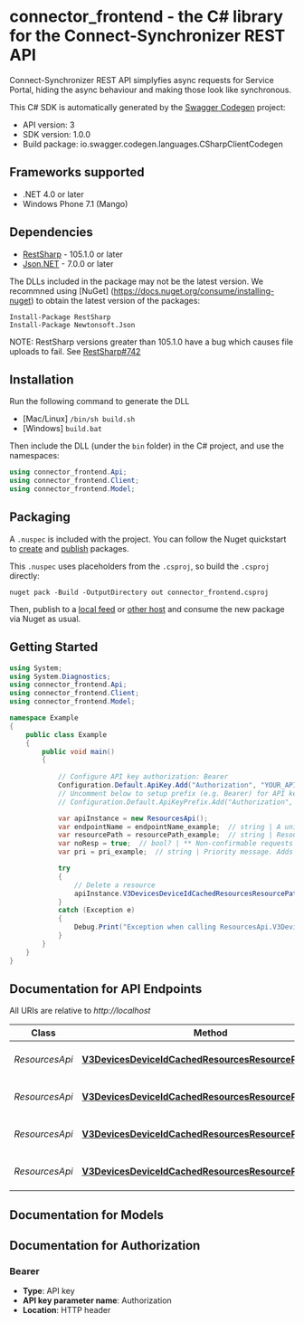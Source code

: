# connector_frontend - the C# library for the Connect-Synchronizer REST API

Connect-Synchronizer REST API simplyfies async requests for Service Portal, hiding the async behaviour and making those look like synchronous. 

This C# SDK is automatically generated by the [Swagger Codegen](https://github.com/swagger-api/swagger-codegen) project:

- API version: 3
- SDK version: 1.0.0
- Build package: io.swagger.codegen.languages.CSharpClientCodegen

<a name="frameworks-supported"></a>
## Frameworks supported
- .NET 4.0 or later
- Windows Phone 7.1 (Mango)

<a name="dependencies"></a>
## Dependencies
- [RestSharp](https://www.nuget.org/packages/RestSharp) - 105.1.0 or later
- [Json.NET](https://www.nuget.org/packages/Newtonsoft.Json/) - 7.0.0 or later

The DLLs included in the package may not be the latest version. We recommned using [NuGet] (https://docs.nuget.org/consume/installing-nuget) to obtain the latest version of the packages:
```
Install-Package RestSharp
Install-Package Newtonsoft.Json
```

NOTE: RestSharp versions greater than 105.1.0 have a bug which causes file uploads to fail. See [RestSharp#742](https://github.com/restsharp/RestSharp/issues/742)

<a name="installation"></a>
## Installation
Run the following command to generate the DLL
- [Mac/Linux] `/bin/sh build.sh`
- [Windows] `build.bat`

Then include the DLL (under the `bin` folder) in the C# project, and use the namespaces:
```csharp
using connector_frontend.Api;
using connector_frontend.Client;
using connector_frontend.Model;
```

<a name="packaging"></a>
## Packaging

A `.nuspec` is included with the project. You can follow the Nuget quickstart to [create](https://docs.microsoft.com/en-us/nuget/quickstart/create-and-publish-a-package#create-the-package) and [publish](https://docs.microsoft.com/en-us/nuget/quickstart/create-and-publish-a-package#publish-the-package) packages.

This `.nuspec` uses placeholders from the `.csproj`, so build the `.csproj` directly:

```
nuget pack -Build -OutputDirectory out connector_frontend.csproj
```

Then, publish to a [local feed](https://docs.microsoft.com/en-us/nuget/hosting-packages/local-feeds) or [other host](https://docs.microsoft.com/en-us/nuget/hosting-packages/overview) and consume the new package via Nuget as usual.

<a name="getting-started"></a>
## Getting Started

```csharp
using System;
using System.Diagnostics;
using connector_frontend.Api;
using connector_frontend.Client;
using connector_frontend.Model;

namespace Example
{
    public class Example
    {
        public void main()
        {
            
            // Configure API key authorization: Bearer
            Configuration.Default.ApiKey.Add("Authorization", "YOUR_API_KEY");
            // Uncomment below to setup prefix (e.g. Bearer) for API key, if needed
            // Configuration.Default.ApiKeyPrefix.Add("Authorization", "Bearer");

            var apiInstance = new ResourcesApi();
            var endpointName = endpointName_example;  // string | A unique identifier for the endpoint. Note that the endpoint-name must be an exact match. You cannot use wildcards here. 
            var resourcePath = resourcePath_example;  // string | Resource's url. 
            var noResp = true;  // bool? | ** Non-confirmable requests **  All resource APIs have the parameter noResp. If you make a request with noResp=true, mbed Device Connector makes a CoAP non-confirmable request to the device. Such requests are not guaranteed to arrive in the device, and you do not get back an async-response-id.  If calls with this parameter enabled succeed, they return with the status code 204 No Content. If the underlying protocol does not support non-confirmable requests, or if the endpoint is registered in queue mode, the response is status code 409 Conflict.  (optional) 
            var pri = pri_example;  // string | Priority message. Adds traffic-class for outgoing IPv6 message (only UDP). Network should this header and  Accepted values are AF11, AF12, AF13, AF21, AF22, AF23, AF31, AF32, AF33, AF41, AF42, AF43, VA, EF, CS0, CS1, CS2,CS3, CS4, CS5, CS6, CS7 and DF. Numeric values 0-7 are interpreted as matching to the corresponding CS value. Optional. Default: 0  (optional) 

            try
            {
                // Delete a resource
                apiInstance.V3DevicesDeviceIdCachedResourcesResourcePathDelete(endpointName, resourcePath, noResp, pri);
            }
            catch (Exception e)
            {
                Debug.Print("Exception when calling ResourcesApi.V3DevicesDeviceIdCachedResourcesResourcePathDelete: " + e.Message );
            }
        }
    }
}
```

<a name="documentation-for-api-endpoints"></a>
## Documentation for API Endpoints

All URIs are relative to *http://localhost*

Class | Method | HTTP request | Description
------------ | ------------- | ------------- | -------------
*ResourcesApi* | [**V3DevicesDeviceIdCachedResourcesResourcePathDelete**](docs/ResourcesApi.md#v3devicesdeviceidcachedresourcesresourcepathdelete) | **DELETE** /v3/devices/{deviceId}/cached-resources/{resourcePath} | Delete a resource
*ResourcesApi* | [**V3DevicesDeviceIdCachedResourcesResourcePathGet**](docs/ResourcesApi.md#v3devicesdeviceidcachedresourcesresourcepathget) | **GET** /v3/devices/{deviceId}/cached-resources/{resourcePath} | Read from a resource
*ResourcesApi* | [**V3DevicesDeviceIdCachedResourcesResourcePathPost**](docs/ResourcesApi.md#v3devicesdeviceidcachedresourcesresourcepathpost) | **POST** /v3/devices/{deviceId}/cached-resources/{resourcePath} | Execute a function on a resource
*ResourcesApi* | [**V3DevicesDeviceIdCachedResourcesResourcePathPut**](docs/ResourcesApi.md#v3devicesdeviceidcachedresourcesresourcepathput) | **PUT** /v3/devices/{deviceId}/cached-resources/{resourcePath} | Write to a resource


<a name="documentation-for-models"></a>
## Documentation for Models



<a name="documentation-for-authorization"></a>
## Documentation for Authorization

<a name="Bearer"></a>
### Bearer

- **Type**: API key
- **API key parameter name**: Authorization
- **Location**: HTTP header


